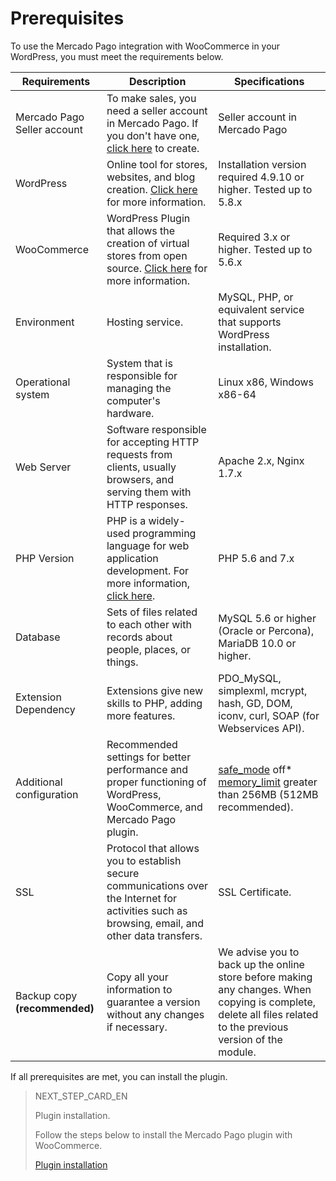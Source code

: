 # Prerequisites

To use the Mercado Pago integration with WooCommerce in your WordPress, you must meet the requirements below.

| Requirements | Description | Specifications |
|---|---|---|
| Mercado Pago Seller account | To make sales, you need a seller account in Mercado Pago. If you don't have one, [click here](https://www.mercadopago[FAKER][URL][DOMAIN]/hub/registration/landing) to create. | Seller account in Mercado Pago|
| WordPress | Online tool for stores, websites, and blog creation. [Click here](https://br.wordpress.org/about/) for more information. | Installation version required 4.9.10 or higher. Tested up to 5.8.x |
| WooCommerce | WordPress Plugin that allows the creation of virtual stores from open source. [Click here](https://woocommerce.com/woocommerce-features/) for more information. | Required 3.x or higher. Tested up to 5.6.x |
| Environment | Hosting service. | MySQL, PHP, or equivalent service that supports WordPress installation. |
| Operational system | System that is responsible for managing the computer's hardware. | Linux x86, Windows x86-64 |
| Web Server | Software responsible for accepting HTTP requests from clients, usually browsers, and serving them with HTTP responses. | Apache 2.x, Nginx 1.7.x |
| PHP Version | PHP is a widely-used programming language for web application development. For more information, [click here](https://www.php.net/). | PHP 5.6 and 7.x |
| Database | Sets of files related to each other with records about people, places, or things. | MySQL 5.6 or higher (Oracle or Percona), MariaDB 10.0 or higher.|
| Extension Dependency | Extensions give new skills to PHP, adding more features. | PDO_MySQL, simplexml, mcrypt, hash, GD, DOM, iconv, curl, SOAP (for Webservices API). |
| Additional configuration | Recommended settings for better performance and proper functioning of WordPress, WooCommerce, and Mercado Pago plugin. | [safe_mode](https://wordpress.org/plugins/safe-mode/) off* [memory_limit](https://docs.woocommerce.com/document/increasing-the-wordpress-memory-limit/) greater than 256MB (512MB recommended). |
| SSL | Protocol that allows you to establish secure communications over the Internet for activities such as browsing, email, and other data transfers. | SSL Certificate. |
| Backup copy **(recommended)**| Copy all your information to guarantee a version without any changes if necessary. | We advise you to back up the online store before making any changes. When copying is complete, delete all files related to the previous version of the module. |

If all prerequisites are met, you can install the plugin.

> NEXT_STEP_CARD_EN
>
> Plugin installation.
>
> Follow the steps below to install the Mercado Pago plugin with WooCommerce.
>
> [Plugin installation](https://www.mercadopago[FAKER][URL][DOMAIN]/developers/en/guides/woocommerce/instalation)